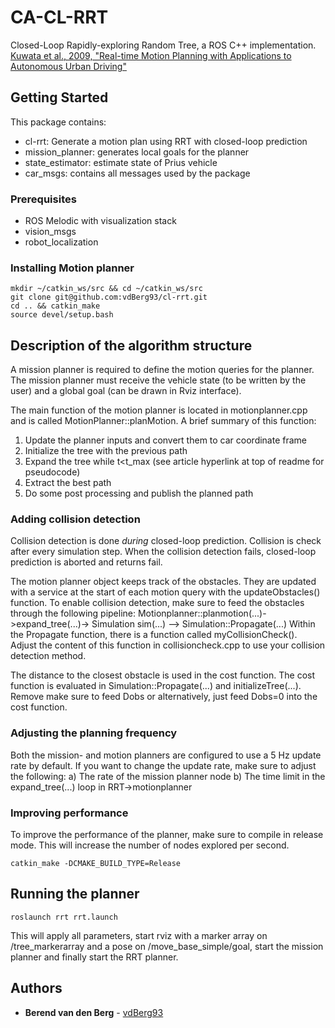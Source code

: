 # CA-CL-RRT
Closed-Loop Rapidly-exploring Random Tree, a ROS C++ implementation.
[Kuwata et al., 2009, "Real-time Motion Planning with Applications to Autonomous Urban Driving"](http://acl.mit.edu/papers/KuwataTCST09.pdf)

## Getting Started
This package contains:
* cl-rrt: Generate a motion plan using RRT with closed-loop prediction
* mission_planner: generates local goals for the planner
* state_estimator: estimate state of Prius vehicle
* car_msgs: contains all messages used by the package

### Prerequisites

* ROS Melodic with visualization stack
* vision_msgs
* robot_localization

### Installing Motion planner

```
mkdir ~/catkin_ws/src && cd ~/catkin_ws/src
git clone git@github.com:vdBerg93/cl-rrt.git
cd .. && catkin_make
source devel/setup.bash
```

## Description of the algorithm structure
A mission planner is required to define the motion queries for the planner. The mission planner must receive the vehicle state (to be written by the user) and a global goal (can be drawn in Rviz interface). 

The main function of the motion planner is located in motionplanner.cpp and is called MotionPlanner::planMotion. A brief summary of this function:
1. Update the planner inputs and convert them to car coordinate frame
2. Initialize the tree with the previous path
3. Expand the tree while t<t_max (see article hyperlink at top of readme for pseudocode)
4. Extract the best path
5. Do some post processing and publish the planned path


### Adding collision detection
Collision detection is done *during* closed-loop prediction. Collision is check after every simulation step. When the collision detection fails, closed-loop prediction is aborted and returns fail.

The motion planner object keeps track of the obstacles. They are updated with a service at the start of each motion query with the updateObstacles() function. To enable collision detection, make sure to feed the obstacles through the following pipeline:
Motionplanner::planmotion(...)->expand_tree(...)-> Simulation sim(...) --> Simulation::Propagate(...)
Within the Propagate function, there is a function called myCollisionCheck(). Adjust the content of this function in collisioncheck.cpp to use your collision detection method.

The distance to the closest obstacle is used in the cost function. The cost function is evaluated in Simulation::Propagate(...) and initializeTree(...). Remove make sure to feed Dobs or alternatively, just feed Dobs=0 into the cost function.


### Adjusting the planning frequency
Both the mission- and motion planners are configured to use a 5 Hz update rate by default. 
If you want to change the update rate, make sure to adjust the following:
a) The rate of the mission planner node
b) The time limit in the expand_tree(...) loop in RRT->motionplanner

### Improving performance
To improve the performance of the planner, make sure to compile in release mode.
This will increase the number of nodes explored per second.
```
catkin_make -DCMAKE_BUILD_TYPE=Release
```

## Running the planner
```
roslaunch rrt rrt.launch
```
This will apply all parameters, start rviz with a marker array on /tree_markerarray and a pose on /move_base_simple/goal, start the mission planner and finally start the RRT planner.


## Authors

* **Berend van den Berg** - [vdBerg93](https://github.com/vdBerg93)

